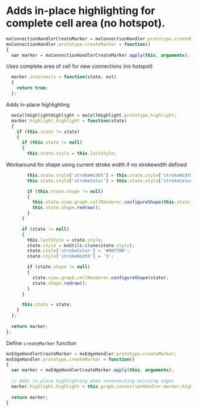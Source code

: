 # Adds in-place highlighting for complete cell area (no hotspot).

```js
mxConnectionHandlerCreateMarker = mxConnectionHandler.prototype.createMarker;
mxConnectionHandler.prototype.createMarker = function()
{
  var marker = mxConnectionHandlerCreateMarker.apply(this, arguments);
```

Uses complete area of cell for new connections (no hotspot)

```js  
  marker.intersects = function(state, evt)
  {
    return true;
  };
```

Adds in-place highlighting

```js  
  mxCellHighlightHighlight = mxCellHighlight.prototype.highlight;
  marker.highlight.highlight = function(state)
  {
    if (this.state != state)
    {
      if (this.state != null)
      {
        this.state.style = this.lastStyle;
```

Workaround for shape using current stroke width if no strokewidth defined

```js
        this.state.style['strokeWidth'] = this.state.style['strokeWidth'] || '1';
        this.state.style['strokeColor'] = this.state.style['strokeColor'] || 'none';

        if (this.state.shape != null)
        {
          this.state.view.graph.cellRenderer.configureShape(this.state);
          this.state.shape.redraw();
        }
      }

      if (state != null)
      {
        this.lastStyle = state.style;
        state.style = mxUtils.clone(state.style);
        state.style['strokeColor'] = '#00ff00';
        state.style['strokeWidth'] = '3';

        if (state.shape != null)
        {
          state.view.graph.cellRenderer.configureShape(state);
          state.shape.redraw();
        }
      }

      this.state = state;
    }
  };
  
  return marker;
};
```

Define `createMarker` function

```js
mxEdgeHandlerCreateMarker = mxEdgeHandler.prototype.createMarker;
mxEdgeHandler.prototype.createMarker = function()
{
  var marker = mxEdgeHandlerCreateMarker.apply(this, arguments);
  
  // Adds in-place highlighting when reconnecting existing edges
  marker.highlight.highlight = this.graph.connectionHandler.marker.highlight.highlight;
  
  return marker;
}
```
